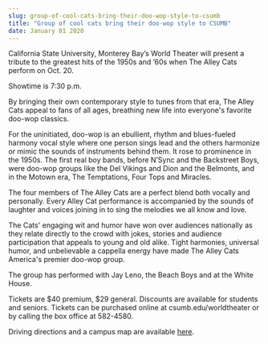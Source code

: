 ```yaml
---
slug: group-of-cool-cats-bring-their-doo-wop-style-to-csumb
title: "Group of cool cats bring their doo-wop style to CSUMB"
date: January 01 2020
---
```


 
<p>
  California State University, Monterey Bay’s World Theater will present a
  tribute to the greatest hits of the 1950s and ’60s when The Alley Cats perform
  on Oct. 20.
</p>
<p>Showtime is 7:30 p.m.</p>
<p>
  By bringing their own contemporary style to tunes from that era, The Alley
  Cats appeal to fans of all ages, breathing new life into everyone's favorite
  doo-wop classics.
</p>
<p>
  For the uninitiated, doo-wop is an ebullient, rhythm and blues-fueled harmony
  vocal style where one person sings lead and the others harmonize or mimic the
  sounds of instruments behind them. It rose to prominence in the 1950s. The
  first real boy bands, before N’Sync and the Backstreet Boys, were doo-wop
  groups like the Del Vikings and Dion and the Belmonts, and in the Motown era,
  The Temptations, Four Tops and Miracles.
</p>
<p>
  The four members of The Alley Cats are a perfect blend both vocally and
  personally. Every Alley Cat performance is accompanied by the sounds of
  laughter and voices joining in to sing the melodies we all know and love.
</p>
<p>
  The Cats' engaging wit and humor have won over audiences nationally as they
  relate directly to the crowd with jokes, stories and audience participation
  that appeals to young and old alike. Tight harmonies, universal humor, and
  unbelievable a cappella energy have made The Alley Cats America's premier
  doo-wop group.
</p>
<p>
  The group has performed with Jay Leno, the Beach Boys and at the White House.
</p>
<p>
  Tickets are $40 premium, $29 general. Discounts are available for students and
  seniors. Tickets can be purchased online at csumb.edu/worldtheater or by
  calling the box office at 582-4580.
</p>
<p>
  Driving directions and a campus map are available
  <a href="https://csumb.edu/map">here</a>.
</p>
 
